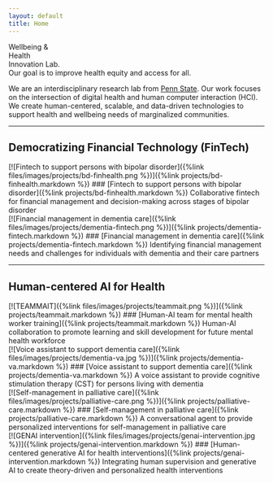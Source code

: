 ```yaml
---
layout: default
title: Home
---
```

<div class="bold-statement">
    <span class="bold-statement-cap">W</span>ellbeing & <br />
    <span class="bold-statement-cap">H</span>ealth <br />
    <span class="bold-statement-cap">I</span>nnovation Lab.
</div>

<div class="bold-statement">
Our goal is to improve health equity and access <span class="bold-statement-cap">for all</span>.
</div>

We are an interdisciplinary research lab from
[Penn State](https://ist.psu.edu/). Our work focuses on the
intersection of digital health and human computer interaction (HCI). We create
human-centered, scalable, and data-driven technologies to support health and
wellbeing needs of marginalized communities.


<div class="row">
<div class="col-md-12 text-center" markdown="1">

---

## Democratizing Financial Technology (FinTech) ##
</div>
</div>

<div class="row">

<div class="col-lg-6" markdown="1">
[![Fintech to support persons with bipolar disorder]({%link files/images/projects/bd-finhealth.png %})]({%link projects/bd-finhealth.markdown %})
### [Fintech to support persons with bipolar disorder]({%link projects/bd-finhealth.markdown %})
Collaborative fintech for financial management and decision-making across stages of bipolar disorder
</div>

<div class="col-lg-6" markdown="1">
[![Financial management in dementia care]({%link files/images/projects/dementia-fintech.png %})]({%link projects/dementia-fintech.markdown %})
### [Financial management in dementia care]({%link projects/dementia-fintech.markdown %})
Identifying financial management needs and challenges for individuals with dementia and their care partners
</div>

</div> <!-- ends the row -->

<div class="row">
<div class="col-md-12 text-center" markdown="1">

---
## Human-centered AI for Health ##
</div>
</div>

<div class="row">

<div class="col-lg-6" markdown="1">
[![TEAMMAIT]({%link files/images/projects/teammait.png %})]({%link projects/teammait.markdown %})
### [Human-AI team for mental health worker training]({%link projects/teammait.markdown %})
Human-AI collaboration to promote learning and skill development for future mental health workforce
</div>

<div class="col-lg-6" markdown="1">
[![Voice assistant to support dementia care]({%link files/images/projects/dementia-va.jpg %})]({%link projects/dementia-va.markdown %})
### [Voice assistant to support dementia care]({%link projects/dementia-va.markdown %})
A voice assistant to provide cognitive stimulation therapy (CST) for persons living with dementia
</div>

</div> <!-- ends the row -->

<div class="row">

<div class="col-lg-6" markdown="1">
[![Self-management in palliative care]({%link files/images/projects/palliative-care.png %})]({%link projects/palliative-care.markdown %})
### [Self-management in palliative care]({%link projects/palliative-care.markdown %})
A conversational agent to provide personalized interventions for self-management in palliative care
</div>

<div class="col-lg-6" markdown="1">
[![GENAI intervention]({%link files/images/projects/genai-intervention.jpg %})]({%link projects/genai-intervention.markdown %})
### [Human-centered generative AI for health interventions]({%link projects/genai-intervention.markdown %})
Integrating human supervision and generative AI to create theory-driven and personalized health interventions
</div>

</div> <!-- ends the row -->
